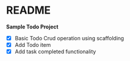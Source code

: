 # README
**Sample Todo Project**
- [x] Basic Todo Crud operation using scaffolding
- [x] Add Todo item
- [x] Add task completed functionality